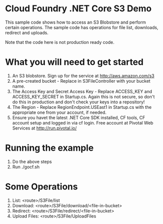 # Cloud Foundry .NET Core S3 Demo
This sample code shows how to access an S3 Blobstore and perform certain operations.
The sample code has operations for file list, downloads, redirect and uploads.

Note that the code here is not production ready code.

# What you will need to get started

1. An S3 blobstore.  Sign up for the service at http://aws.amazon.com/s3 
2. A pre-created bucket - Replace <BLOB> in S3FileController with your bucket name.
3. The Access Key and Secret Access Key - Replace ACCESS_KEY and ACCESS_KEY_SECRET in Startup.cs.  Again this is not secure, so don't do this in production and don't check your keys into a repository!
4. The Region - Replace RegionEndpoint.USEast1 in Startup.cs with the appropriate one from your account, if needed. 
5. Ensure you havet the latest .NET Core SDK installed, CF tools, CF account setup and logged in via cf login. Free account at Pivotal Web Services at http://run.pivotal.io/

# Running the example

1. Do the above steps
2. Run ./gocf.sh

# Some Operations

1. List:  \<route\>/S3File/list
2. Download: \<route\>/S3File/download/\<file-in-bucket\>
3. Redirect: \<route\>/S3File/redirect/\<file-in-bucket\>
4. Upload Files: \<route\>/S3File/UploadFiles
